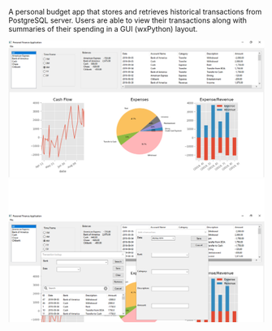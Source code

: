 A personal budget app that stores and retrieves historical transactions from PostgreSQL server.  Users are able to view their transactions along with summaries of their spending in a GUI (wxPython) layout.  

![](images/main.PNG)
![](images/widgets.png)
